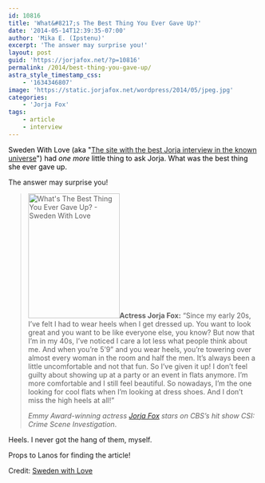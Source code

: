 ```yaml
---
id: 10816
title: 'What&#8217;s The Best Thing You Ever Gave Up?'
date: '2014-05-14T12:39:35-07:00'
author: 'Mika E. (Ipstenu)'
excerpt: 'The answer may surprise you!'
layout: post
guid: 'https://jorjafox.net/?p=10816'
permalink: /2014/best-thing-you-gave-up/
astra_style_timestamp_css:
    - '1634346807'
image: 'https://static.jorjafox.net/wordpress/2014/05/jpeg.jpg'
categories:
    - 'Jorja Fox'
tags:
    - article
    - interview
---
```


<span style="color: #000000;">Sweden With Love (aka "<a title="Jorja Fox: The Wild Side" href="https://jorjafox.net/2013/jorja-fox-the-wild-side/">The site with the best Jorja interview in the known universe</a>") had <em>one more</em> little thing to ask Jorja. What was the best thing she ever gave up.</span>

The answer may surprise you!
<blockquote><img class="alignright size-medium wp-image-10817" src="//static.jorjafox.net/wordpress/2014/05/jpeg-183x250.jpg" alt="What's The Best Thing You Ever Gave Up? - Sweden With Love" width="183" height="250" /><strong>Actress Jorja Fox:</strong> “Since my early 20s, I’ve felt I had to wear heels when I get dressed up. You want to look great and you want to be like everyone else, you know? But now that I’m in my 40s, I’ve noticed I care a lot less what people think about me. And when you’re 5’9” and you wear heels, you’re towering over almost every woman in the room and half the men. It’s always been a little uncomfortable and not that fun. So I’ve given it up! I don’t feel guilty about showing up at a party or an event in flats anymore. I’m more comfortable and I still feel beautiful. So nowadays, I’m the one looking for cool flats when I’m looking at dress shoes. And I don’t miss the high heels at all!”

<em>Emmy Award-winning actress <a href="http://www.jorjafox.com/">Jorja Fox</a> stars on CBS’s hit show CSI: Crime Scene Investigation</em>.</blockquote>
Heels. I never got the hang of them, myself.

Props to Lanos for finding the article!

Credit: <a href="http://www.swedenwithlove.com/2014/05/whats-best-thing-ever-gave/">Sweden with Love</a>